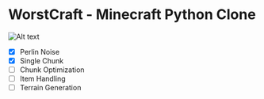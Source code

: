 # WorstCraft - Minecraft Python Clone
![Alt text](https://imgur.com/O9IUvAd.png "Title")

- [x] Perlin Noise
- [x] Single Chunk
- [ ] Chunk Optimization
- [ ] Item Handling
- [ ] Terrain Generation